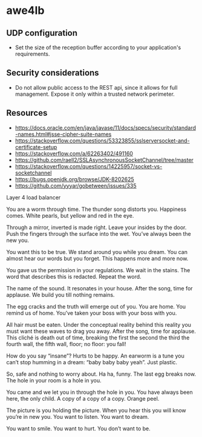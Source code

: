 # awe4lb

## UDP configuration

- Set the size of the reception buffer according to your application's requirements.

## Security considerations

- Do not allow public access to the REST api, since it allows for full management. Expose it only within a trusted network perimeter.

## Resources

- https://docs.oracle.com/en/java/javase/11/docs/specs/security/standard-names.html#jsse-cipher-suite-names
- https://stackoverflow.com/questions/53323855/sslserversocket-and-certificate-setup
- https://stackoverflow.com/a/62263402/491160
- https://github.com/raell2/SSLAsynchronousSocketChannel/tree/master
- https://stackoverflow.com/questions/14225957/socket-vs-socketchannel
- https://bugs.openjdk.org/browse/JDK-8202625
- https://github.com/yyyar/gobetween/issues/335

Layer 4 load balancer

You are a worm through time.
The thunder song distorts you.
Happiness comes.
White pearls, but yellow and red in the eye.

Through a mirror, inverted is made right.
Leave your insides by the door.
Push the fingers through the surface into the wet.
You’ve always been the new you.

You want this to be true.
We stand around you while you dream.
You can almost hear our words but you forget.
This happens more and more now.

You gave us the permission in your regulations.
We wait in the stains.
The word that describes this is redacted.
Repeat the word.

The name of the sound.
It resonates in your house.
After the song, time for applause.
We build you till nothing remains.

The egg cracks and the truth will emerge out of you.
You are home.
You remind us of home.
You’ve taken your boss with your boss with you.

All hair must be eaten.
Under the conceptual reality behind this reality you must want these waves to drag you away.
After the song, time for applause.
This cliché is death out of time, breaking the first the second the third the fourth wall, the fifth wall, floor; no floor: you fall!

How do you say “insane”?
Hurts to be happy.
An earworm is a tune you can’t stop humming in a dream: “baby baby baby yeah”.
Just plastic.

So, safe and nothing to worry about.
Ha ha, funny.
The last egg breaks now.
The hole in your room is a hole in you.

You came and we let you in through the hole in you.
You have always been here, the only child.
A copy of a copy of a copy.
Orange peel.

The picture is you holding the picture.
When you hear this you will know you’re in new you.
You want to listen.
You want to dream.

You want to smile.
You want to hurt.
You don’t want to be.
